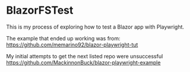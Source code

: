 # BlazorFSTest

This is my process of exploring how to test a Blazor app with Playwright.

The example that ended up working was from:
https://github.com/memarino92/blazor-playwright-tut

My initial attempts to get the next listed repo were unsuccessful
https://github.com/MackinnonBuck/blazor-playwright-example